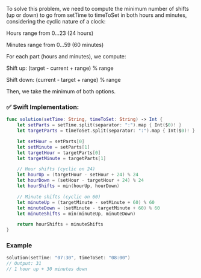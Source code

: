To solve this problem, we need to compute the minimum number of shifts (up or down) to go from setTime to timeToSet in both hours and minutes, considering the cyclic nature of a clock:

Hours range from 0...23 (24 hours)

Minutes range from 0...59 (60 minutes)

For each part (hours and minutes), we compute:

Shift up: (target - current + range) % range

Shift down: (current - target + range) % range

Then, we take the minimum of both options.


### ✅ Swift Implementation:

```swift
func solution(setTime: String, timeToSet: String) -> Int {
    let setParts = setTime.split(separator: ":").map { Int($0)! }
    let targetParts = timeToSet.split(separator: ":").map { Int($0)! }

    let setHour = setParts[0]
    let setMinute = setParts[1]
    let targetHour = targetParts[0]
    let targetMinute = targetParts[1]

    // Hour shifts (cyclic on 24)
    let hourUp = (targetHour - setHour + 24) % 24
    let hourDown = (setHour - targetHour + 24) % 24
    let hourShifts = min(hourUp, hourDown)

    // Minute shifts (cyclic on 60)
    let minuteUp = (targetMinute - setMinute + 60) % 60
    let minuteDown = (setMinute - targetMinute + 60) % 60
    let minuteShifts = min(minuteUp, minuteDown)

    return hourShifts + minuteShifts
}
```

### Example

```swift
solution(setTime: "07:30", timeToSet: "08:00")
// Output: 31
// 1 hour up + 30 minutes down

```
